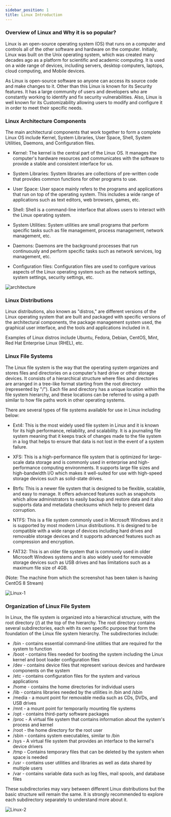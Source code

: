 ```yaml
---
sidebar_position: 1
title: Linux Introduction
---
```


### Overview of Linux and Why it is so popular?

Linux is an open-source operating system (OS) that runs on a computer and controls all of the other software and hardware on the computer. Initially, Linux was built on the Unix operating system, which was created many decades ago as a platform for scientific and academic computing. It is used on a wide range of devices, including servers, desktop computers, laptops, cloud computing, and Mobile devices.

As Linux is open-source software so anyone can access its source code and make changes to it. Other than this Linux is known for its Security features. It has a large community of users and developers who are constantly working to identify and fix security vulnerabilities. Also, Linux is well known for its Customizability allowing users to modify and configure it in order to meet their specific needs.

### Linux Architecture Components

The main architectural components that work together to form a complete Linux OS include Kernel, System Libraries, User Space, Shell, System Utilities, Daemons, and Configuration files.

- Kernel: The kernel is the central part of the Linux OS. It manages the computer's hardware resources and communicates with the software to provide a stable and consistent interface for us.

- System Libraries: System libraries are collections of pre-written code that provides common functions for other programs to use.

- User Space: User space mainly refers to the programs and applications that run on top of the operating system. This includes a wide range of applications such as text editors, web browsers, games, etc.

- Shell: Shell is a command-line interface that allows users to interact with the Linux operating system.

- System Utilities: System utilities are small programs that perform specific tasks such as file management, process management, network management, etc.

- Daemons: Daemons are the background processes that run continuously and perform specific tasks such as network services, log management, etc.

- Configuration files: Configuration files are used to configure various aspects of the Linux operating system such as the network settings, system settings, security settings, etc.

![architecture](https://user-images.githubusercontent.com/37767537/225990738-9e505c6d-bad0-4820-a2b2-4ce84ef286c9.jpg)

### Linux Distributions

Linux distributions, also known as "distros," are different versions of the Linux operating system that are built 
and packaged with specific versions of the architectural components, the package management system used, the graphical user interface, and the tools and applications included in it.

Examples of Linux distros include Ubuntu, Fedora, Debian, CentOS, Mint, Red Hat Enterprise Linux (RHEL), etc.

### Linux File Systems

The Linux file system is the way that the operating system organizes and stores files and directories on a computer's hard drive or other storage devices. It consists of a hierarchical structure where files and directories are arranged in a tree-like format starting from the root directory (represented by "/"). Each file and directory has a unique location within the file system hierarchy, and these locations can be referred to using a path similar to how file paths work in other operating systems.

There are several types of file systems available for use in Linux including below:

- Ext4: This is the most widely used file system in Linux and it is known for its high performance, reliability, and scalability. It is a journaling file system meaning that it keeps track of changes made to the file system in a log that helps to ensure that data is not lost in the event of a system failure.

- XFS: This is a high-performance file system that is optimized for large-scale data storage and is commonly used in enterprise and high-performance computing environments. It supports large file sizes and high-bandwidth I/O which makes it well-suited for use with high-speed storage devices such as solid-state drives.

- Btrfs: This is a newer file system that is designed to be flexible, scalable, and easy to manage. It offers advanced features such as snapshots which allow administrators to easily backup and restore data and it also supports data and metadata checksums which help to prevent data corruption.

- NTFS: This is a file system commonly used in Microsoft Windows and it is supported by most modern Linux distributions. It is designed to be compatible with a wide range of devices including hard drives and removable storage devices and it supports advanced features such as compression and encryption.

- FAT32: This is an older file system that is commonly used in older Microsoft Windows systems and is also widely used for removable storage devices such as USB drives and has limitations such as a maximum file size of 4GB.

(Note: The machine from which the screenshot has been taken is having CentOS 8 Stream)

![Linux-1](https://user-images.githubusercontent.com/37767537/226102852-2ca35206-f833-44e0-994f-a003a88c6b84.png)

### Organization of Linux File System

In Linux, the file system is organized into a hierarchical structure, with the root directory (/) at the top of the hierarchy. The root directory contains several subdirectories, each with its own specific purpose that form the foundation of the Linux file system hierarchy. The subdirectories include:

- /bin - contains essential command-line utilities that are required for the system to function
- /boot - contains files needed for booting the system including the Linux kernel and boot loader configuration files
- /dev - contains device files that represent various devices and hardware components on the system
- /etc - contains configuration files for the system and various applications
- /home - contains the home directories for individual users
- /lib - contains libraries needed by the utilities in /bin and /sbin
- /media - a mount point for removable media such as CDs, DVDs, and USB drives
- /mnt - a mount point for temporarily mounting file systems
- /opt - contains third-party software packages
- /proc - A virtual file system that contains information about the system's process and kernel
- /root - the home directory for the root user
- /sbin - contains system executables, similar to /bin
- /sys - A virtual file system that provides an interface to the kernel's device drivers
- /tmp - Contains temporary files that can be deleted by the system when space is needed
- /usr - contains user utilities and libraries as well as data shared by multiple users
- /var - contains variable data such as log files, mail spools, and database files

These subdirectories may vary between different Linux distributions but the basic structure will remain the same. It is strongly recommended to explore each subdirectory separately to understand more about it.

![Linux-2](https://user-images.githubusercontent.com/37767537/226103260-c51190cf-3e9a-47e9-abe8-6b131227572d.png)
